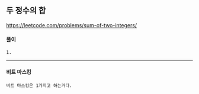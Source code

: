 ## 두 정수의 합

https://leetcode.com/problems/sum-of-two-integers/

<h4> 풀이 </h4>

    1. 

---

<h4> 비트 마스킹 </h4>

    비트 마스킹은 1가지고 하는거다.